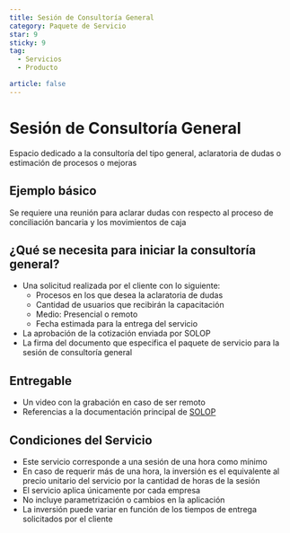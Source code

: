 ```yaml
---
title: Sesión de Consultoría General
category: Paquete de Servicio
star: 9
sticky: 9
tag:
  - Servicios
  - Producto

article: false
---
```

# Sesión de Consultoría General

Espacio dedicado a la consultoría del tipo general, aclaratoria de dudas o estimación de procesos o mejoras

## Ejemplo básico

Se requiere una reunión para aclarar dudas con respecto al proceso de conciliación bancaria y los movimientos de caja

## ¿Qué se necesita para iniciar la consultoría general?

- Una solicitud realizada por el cliente con lo siguiente:
  - Procesos en los que desea la aclaratoria de dudas
  - Cantidad de usuarios que recibirán la capacitación
  - Medio: Presencial o remoto
  - Fecha estimada para la entrega del servicio
- La aprobación de la cotización enviada por SOLOP
- La firma del documento que especifica el paquete de servicio para la sesión de consultoría general

## Entregable

- Un video con la grabación en caso de ser remoto
- Referencias a la documentación principal de [SOLOP](https://ayuda.solopapp.com/)

## Condiciones del Servicio

- Este servicio corresponde a una sesión de una hora como mínimo
- En caso de requerir más de una hora, la inversión es el equivalente al precio unitario del servicio por la cantidad de horas de la sesión
- El servicio aplica únicamente por cada empresa
- No incluye parametrización o cambios en la aplicación
- La inversión puede variar en función de los tiempos de entrega solicitados por el cliente
